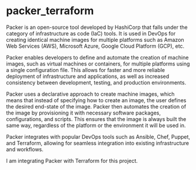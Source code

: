 # packer_terraform


Packer is an open-source tool developed by HashiCorp that falls under the category of infrastructure as code (IaC) tools. It is used in DevOps for creating identical machine images for multiple platforms such as Amazon Web Services (AWS), Microsoft Azure, Google Cloud Platform (GCP), etc.

Packer enables developers to define and automate the creation of machine images, such as virtual machines or containers, for multiple platforms using a single configuration file. This allows for faster and more reliable deployment of infrastructure and applications, as well as increased consistency between development, testing, and production environments.

Packer uses a declarative approach to create machine images, which means that instead of specifying how to create an image, the user defines the desired end-state of the image. Packer then automates the creation of the image by provisioning it with necessary software packages, configurations, and scripts. This ensures that the image is always built the same way, regardless of the platform or the environment it will be used in.

Packer integrates with popular DevOps tools such as Ansible, Chef, Puppet, and Terraform, allowing for seamless integration into existing infrastructure and workflows. 

I am integrating Packer with Terraform for this project.
